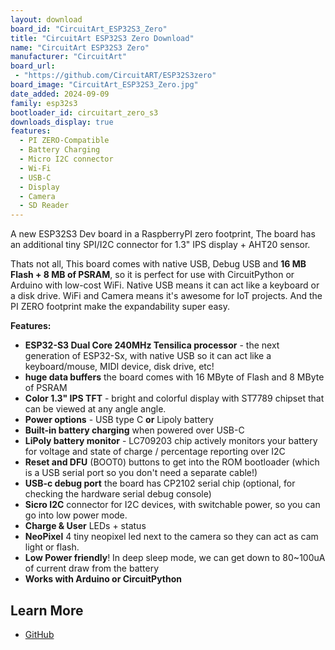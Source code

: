 ```yaml
---
layout: download
board_id: "CircuitArt_ESP32S3_Zero"
title: "CircuitArt ESP32S3 Zero Download"
name: "CircuitArt ESP32S3 Zero"
manufacturer: "CircuitArt"
board_url:
 - "https://github.com/CircuitART/ESP32S3zero"
board_image: "CircuitArt_ESP32S3_Zero.jpg"
date_added: 2024-09-09
family: esp32s3
bootloader_id: circuitart_zero_s3
downloads_display: true
features:
  - PI ZERO-Compatible
  - Battery Charging
  - Micro I2C connector
  - Wi-Fi
  - USB-C
  - Display
  - Camera
  - SD Reader
---
```


A new ESP32S3 Dev board in a RaspberryPI zero footprint, The board has an additional tiny SPI/I2C connector for 1.3" IPS display + AHT20 sensor.

Thats not all, This board comes with native USB, Debug USB and **16 MB Flash + 8 MB of PSRAM**, so it is perfect for use with CircuitPython or Arduino with low-cost WiFi. Native USB means it can act like a keyboard or a disk drive. WiFi and Camera means it's awesome for IoT projects. And the PI ZERO footprint make the expandability super easy.

**Features:**

- **ESP32-S3 Dual Core 240MHz Tensilica processor** - the next generation of ESP32-Sx, with native USB so it can act like a keyboard/mouse, MIDI device, disk drive, etc!
- **huge data buffers** the board comes with 16 MByte of Flash and 8 MByte of PSRAM
- **Color 1.3" IPS TFT** - bright and colorful display with ST7789 chipset that can be viewed at any angle angle.
- **Power options** - USB type C **or** Lipoly battery
- **Built-in battery charging** when powered over USB-C
- **LiPoly battery monitor** - LC709203 chip actively monitors your battery for voltage and state of charge / percentage reporting over I2C
- **Reset and DFU** (BOOT0) buttons to get into the ROM bootloader (which is a USB serial port so you don't need a separate cable!)
- **USB-c debug port** the board has CP2102 serial chip (optional, for checking the hardware serial debug console)
- **Sicro I2C** connector for I2C devices, with switchable power, so you can go into low power mode.
- **Charge & User** LEDs + status
- **NeoPixel** 4 tiny neopixel led next to the camera so they  can act as cam light or flash.
- **Low Power friendly**! In deep sleep mode, we can get down to 80~100uA of current draw from the battery
- **Works with Arduino or CircuitPython**

## Learn More

* [GitHub](https://github.com/CircuitART/ESP32S3zero)
